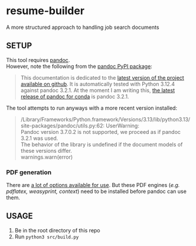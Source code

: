 # resume-builder

A more structured approach to handling job search documents

## SETUP

This tool requires [pandoc](https://pandoc.org/installing.html).  
However, note the following from the [pandoc PyPI package](https://pypi.org/project/pandoc/):

> This documentation is dedicated to the [latest version of the project available on github](https://github.com/boisgera/pandoc). It is automatically tested with Python 3.12.4 against pandoc 3.2.1. At the moment I am writing this, [the latest release of pandoc for conda](https://anaconda.org/conda-forge/pandoc) is pandoc 3.2.1.

The tool attempts to run anyways with a more recent version installed:

> /Library/Frameworks/Python.framework/Versions/3.13/lib/python3.13/site-packages/pandoc/utils.py:62: UserWarning:  
Pandoc version 3.7.0.2 is not supported, we proceed as if pandoc 3.2.1 was used.  
The behavior of the library is undefined if the document models of these versions differ.  
warnings.warn(error)

### PDF generation

There are [a lot of options available for use](https://pandoc.org/MANUAL.html#creating-a-pdf). But these PDF engines (_e.g. pdflatex, weasyprint, context_) need to be installed before pandoc can use them.

## USAGE

1. Be in the root directory of this repo
1. Run `python3 src/build.py`
